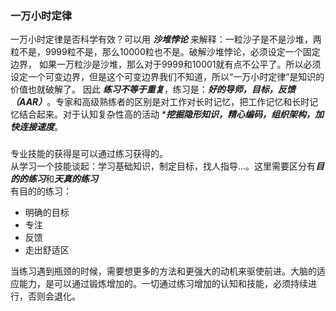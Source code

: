
### 一万小时定律
一万小时定律是否科学有效？可以用 ***沙堆悖论*** 来解释：一粒沙子是不是沙堆，两粒不是，9999粒不是，那么10000粒也不是。破解沙堆悖论，必须设定一个固定边界，
如果一万粒沙是沙堆，那么对于9999和10001就有点不公平了。所以必须设定一个可变边界，但是这个可变边界我们不知道，所以“一万小时定律”是知识的价值也就破解了。
因此 ***练习不等于重复***，练习是：***好的导师，目标，反馈（AAR）***。专家和高级熟练者的区别是对工作对长时记忆，把工作记忆和长时记忆结合起来。对于认知复杂性高的活动
****挖掘隐形知识，精心编码，组织架构，加快连接速度***。


### 
专业技能的获得是可以通过练习获得的。    
从学习一个技能谈起：学习基础知识，制定目标，找人指导...。这里需要区分有***目的的练习***和***天真的练习***    
有目的的练习：
 * 明确的目标
 * 专注
 * 反馈
 * 走出舒适区   
 
当练习遇到瓶颈的时候，需要想更多的方法和更强大的动机来驱使前进。大脑的适应能力，是可以通过锻炼增加的。一切通过练习增加的认知和技能，必须持续进行，否则会退化。   
